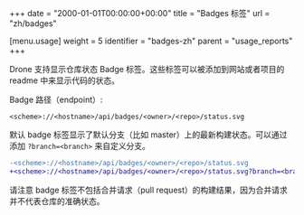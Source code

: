 +++
date = "2000-01-01T00:00:00+00:00"
title = "Badges 标签"
url = "zh/badges"

[menu.usage]
  weight = 5
  identifier = "badges-zh"
  parent = "usage_reports"
+++

<!--Drone has integrated support for repository status badges. These badges can be added to your website or project readme file to display the status of your code.-->

Drone 支持显示仓库状态 Badge 标签。这些标签可以被添加到网站或者项目的 readme 中来显示代码的状态。

Badge 路径（endpoint）:

```text
<scheme>://<hostname>/api/badges/<owner>/<repo>/status.svg
```

<!--The status badge displays the status for the latest build to your default branch (e.g. master). You can customize the branch by adding the `branch` query parameter.-->

默认 badge 标签显示了默认分支（比如 master）上的最新构建状态。可以通过添加 `?branch=<branch>` 来自定义分支。

```diff
-<scheme>://<hostname>/api/badges/<owner>/<repo>/status.svg
+<scheme>://<hostname>/api/badges/<owner>/<repo>/status.svg?branch=<branch>
```

<!--Please note status badges do not include pull request results, since the status of a pull request does not provide an accurate representation of your repository state.-->

请注意 badge 标签不包括合并请求（pull request）的构建结果，因为合并请求并不代表仓库的准确状态。